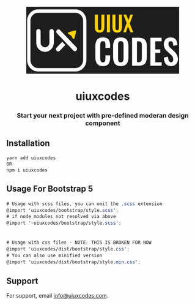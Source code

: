 <p align="center">
  <img src=".github/logo.png" width="400" height="175" alt="uiuxcodes logo">
</p>

<h1 align="center">uiuxcodes</h1>

<h3 align="center">Start your next project with pre-defined moderan design component</h3>

## Installation

```shell
yarn add uiuxcodes
OR
npm i uiuxcodes
```

## Usage For Bootstrap 5

```scss
# Usage with scss files, you can omit the .scss extension
@import 'uiuxcodes/bootstrap/style.scss';
# if node_modules not resolved via above
@import '~uiuxcodes/bootstrap/style.scss';


# Usage with css files - NOTE: THIS IS BROKEN FOR NOW
@import 'uiuxcodes/dist/bootstrap/style.css';
# You can also use minified version
@import 'uiuxcodes/dist/bootstrap/style.min.css';
```

## Support

For support, email info@uiuxcodes.com.


